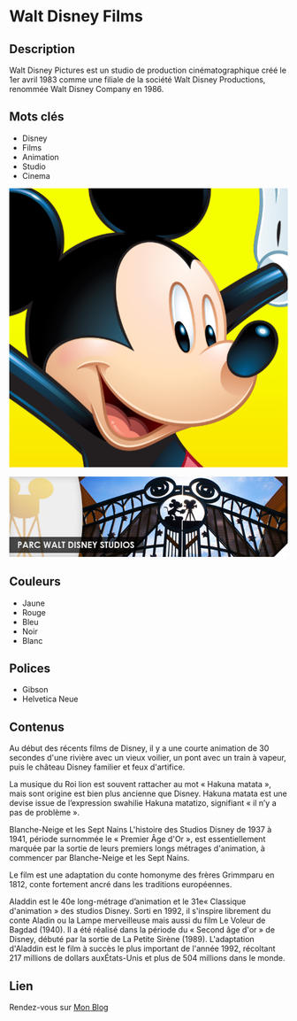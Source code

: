 # Walt Disney Films #

## Description ##
Walt Disney Pictures est un studio de production cinématographique créé le 1er avril 1983 comme une filiale de la société Walt Disney Productions, renommée Walt Disney Company en 1986.

## Mots clés ##
* Disney
* Films
* Animation 
* Studio
* Cinema

![favicon](favicon.png)

![banniere](banniere.png)

## Couleurs ##
* Jaune
* Rouge
* Bleu
* Noir
* Blanc

## Polices ##
* Gibson
* Helvetica Neue

## Contenus ##

Au début des récents films de Disney, il y a une courte animation de  30 secondes d'une rivière avec un vieux voilier, un pont avec un train à vapeur, puis le château Disney familier et feux d'artifice.

La musique du Roi lion est souvent rattacher au mot « Hakuna matata », mais sont origine est bien plus ancienne que Disney. Hakuna matata est une devise issue de l’expression swahilie Hakuna matatizo, signifiant « il n’y a pas de problème ».

Blanche-Neige et les Sept Nains
L'histoire des Studios Disney de 1937 à 1941, période surnommée le « Premier Âge d'Or », est essentiellement marquée par la sortie de leurs premiers longs métrages d'animation, à commencer par Blanche-Neige et les Sept Nains.

Le film est une adaptation du conte homonyme des frères Grimmparu en 1812, conte fortement ancré dans les traditions européennes.   

Aladdin est le 40e long-métrage d’animation et  le 31e« Classique d'animation » des studios Disney. Sorti en 1992, il s'inspire librement du conte Aladin ou la Lampe merveilleuse mais aussi du film Le Voleur de Bagdad (1940). Il a été réalisé dans la période du « Second âge d'or » de Disney, débuté par la sortie de La Petite Sirène (1989). L'adaptation d'Aladdin est le film à succès le plus important de l'année 1992, récoltant 217 millions de dollars auxÉtats-Unis et plus de 504 millions dans le monde.

## Lien ##

Rendez-vous sur [Mon Blog](http://waltdisney-films.tumblr.com) 
